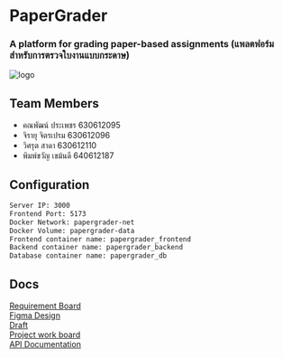 # PaperGrader

### A platform for grading paper-based assignments (แพลตฟอร์มสำหรับการตรวจใบงานแบบกระดาษ)

![logo](https://placehold.co/850x200)

## Team Members

- คณพัฒน์ ประเพชร 630612095
- จิรายุ จิตรเปรม 630612096
- วิศรุต สาดา 630612110
- พิมพ์ขวัญ เขม้นดี 640612187

## Configuration

```bash
Server IP: 3000
Frontend Port: 5173
Docker Network: papergrader-net
Docker Volume: papergrader-data
Frontend container name: papergrader_frontend
Backend container name: papergrader_backend
Database container name: papergrader_db
```

## Docs

[Requirement Board](https://www.figma.com/board/Dm6rTZUnm9nGkFw42QRfmU/Requirements-board?node-id=0-1&t=3kMhCa94o8LerNrU-1) </br>
[Figma Design](https://www.figma.com)</br>
[Draft](https://drive.google.com/drive/folders/1DxfLFnyyR7a4aHYDEg29GtCaaQRqOTRb?usp=sharing)</br>
[Project work board](https://coffee-brazil-79d.notion.site/Tracking-2536c34c0245469e9967eed613d10d30?pvs=4)</br>
[API Documentation]()
